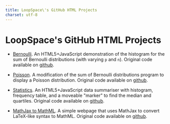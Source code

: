 ```yaml
---
title: LoopSpace\'s GitHub HTML Projects
charset: utf-8
---
```


# LoopSpace\'s GitHub HTML Projects

* [Bernoulli](bernoulli).  An HTML5+JavaScript demonstration of the
  histogram for the sum of Bernoulli distributions (with varying `p` and `n`).
  Original code available on [github](https://github.com/loopspace/bernoulli/tree/master).

* [Poisson](poisson).  A modification of the sum of Bernoulli
  distributions program to display a Poisson distribution.  Original
  code available on [github](https://github.com/loopspace/bernoulli/tree/poisson).

* [Statistics](statistics).  An HTML5+JavaScript data summariser with histogram, frequency table, and a moveable "marker" to find the median and quartiles.  Original code available on [github](https://github.com/loopspace/statistics).

* [MathJax to MathML](MathJaxToMathML). A simple webpage that uses MathJax to convert LaTeX-like syntax to MathML.  Original code available on [github](https://github.com/loopspace/MathJaxToMathML.git).
